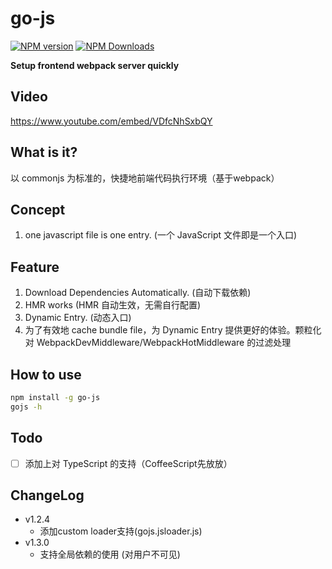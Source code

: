 # go-js
[![NPM version](https://img.shields.io/npm/v/go-js.svg?style=flat-square)](https://www.npmjs.com/package/go-js)
[![NPM Downloads](https://img.shields.io/npm/dm/go-js.svg?style=flat-square&maxAge=43200)](https://www.npmjs.com/package/go-js)

**Setup frontend webpack server quickly**

## Video
https://www.youtube.com/embed/VDfcNhSxbQY

## What is it?

以 commonjs 为标准的，快捷地前端代码执行环境（基于webpack）

## Concept

1. one javascript file is one entry. (一个 JavaScript 文件即是一个入口)


## Feature

1. Download Dependencies Automatically. (自动下载依赖)
2. HMR works (HMR 自动生效，无需自行配置)
3. Dynamic Entry. (动态入口)
4. 为了有效地 cache bundle file，为 Dynamic Entry 提供更好的体验。颗粒化对 WebpackDevMiddleware/WebpackHotMiddleware 的过滤处理


## How to use

```bash
npm install -g go-js
gojs -h
```


## Todo

- [ ] 添加上对 TypeScript 的支持（CoffeeScript先放放）

## ChangeLog

- v1.2.4
    - 添加custom loader支持(gojs.jsloader.js)
- v1.3.0
    - 支持全局依赖的使用 (对用户不可见)
